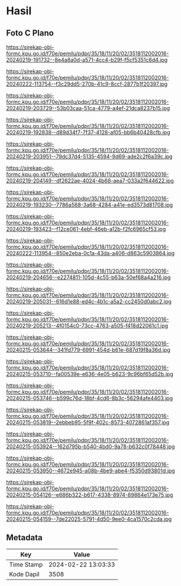 # Hasil

## Foto C Plano

https://sirekap-obj-formc.kpu.go.id/f70e/pemilu/pdpr/35/18/11/20/02/3518112002016-20240219-191732--8e4a8a0d-a571-4cc4-b29f-f5cf5351c6d4.jpg

https://sirekap-obj-formc.kpu.go.id/f70e/pemilu/pdpr/35/18/11/20/02/3518112002016-20240222-113754--f3c29dd5-270b-41c9-8ccf-2877b1f20397.jpg

https://sirekap-obj-formc.kpu.go.id/f70e/pemilu/pdpr/35/18/11/20/02/3518112002016-20240219-203729--53b03caa-51ca-4779-a4ef-21dca8237b15.jpg

https://sirekap-obj-formc.kpu.go.id/f70e/pemilu/pdpr/35/18/11/20/02/3518112002016-20240219-192838--d89d34f7-7f37-4128-af05-bb6b40428cfb.jpg

https://sirekap-obj-formc.kpu.go.id/f70e/pemilu/pdpr/35/18/11/20/02/3518112002016-20240219-203951--79dc37d4-5135-4594-9d69-ade2c2f6a39c.jpg

https://sirekap-obj-formc.kpu.go.id/f70e/pemilu/pdpr/35/18/11/20/02/3518112002016-20240219-204149--df2622ae-4024-4b68-aea7-033a2f644622.jpg

https://sirekap-obj-formc.kpu.go.id/f70e/pemilu/pdpr/35/18/11/20/02/3518112002016-20240219-193230--7786a568-3a68-4284-a41e-ed3573d81708.jpg

https://sirekap-obj-formc.kpu.go.id/f70e/pemilu/pdpr/35/18/11/20/02/3518112002016-20240219-193423--f12ce061-4ebf-46eb-a12b-f2fc6965cf53.jpg

https://sirekap-obj-formc.kpu.go.id/f70e/pemilu/pdpr/35/18/11/20/02/3518112002016-20240222-113954--850e2eba-0c1a-43da-a406-d863c5903864.jpg

https://sirekap-obj-formc.kpu.go.id/f70e/pemilu/pdpr/35/18/11/20/02/3518112002016-20240219-204656--e2274811-105d-4c55-b63a-50ef68a4a216.jpg

https://sirekap-obj-formc.kpu.go.id/f70e/pemilu/pdpr/35/18/11/20/02/3518112002016-20240219-205031--616d1e88-ed4c-4b1c-a5a2-cc2450d0abc2.jpg

https://sirekap-obj-formc.kpu.go.id/f70e/pemilu/pdpr/35/18/11/20/02/3518112002016-20240219-205213--4f0154c0-73cc-4763-a505-f418d22061c1.jpg

https://sirekap-obj-formc.kpu.go.id/f70e/pemilu/pdpr/35/18/11/20/02/3518112002016-20240215-053644--341fd779-6991-454d-b61e-687d19f8a36d.jpg

https://sirekap-obj-formc.kpu.go.id/f70e/pemilu/pdpr/35/18/11/20/02/3518112002016-20240215-053710--fa00539e-e636-4e05-b623-9c96bf65d52b.jpg

https://sirekap-obj-formc.kpu.go.id/f70e/pemilu/pdpr/35/18/11/20/02/3518112002016-20240215-053746--b599c76d-18bf-4cd6-8b3c-56294afe4403.jpg

https://sirekap-obj-formc.kpu.go.id/f70e/pemilu/pdpr/35/18/11/20/02/3518112002016-20240215-053819--2ebbeb95-5f9f-402c-8573-4072861af357.jpg

https://sirekap-obj-formc.kpu.go.id/f70e/pemilu/pdpr/35/18/11/20/02/3518112002016-20240215-053924--162d795b-b540-4bd0-9a78-b632c0f78448.jpg

https://sirekap-obj-formc.kpu.go.id/f70e/pemilu/pdpr/35/18/11/20/02/3518112002016-20240215-053950--4672e945-a08b-4be9-abe4-f5350d93801d.jpg

https://sirekap-obj-formc.kpu.go.id/f70e/pemilu/pdpr/35/18/11/20/02/3518112002016-20240215-054126--e686b322-b617-4338-8974-89864e173e75.jpg

https://sirekap-obj-formc.kpu.go.id/f70e/pemilu/pdpr/35/18/11/20/02/3518112002016-20240215-054159--7de22025-5791-4d50-9ee0-4ca1570c2cda.jpg


## Metadata

| Key        | Value               |
| ---------- | ------------------- |
| Time Stamp | 2024-02-22 13:03:33 |
| Kode Dapil | 3508                |



